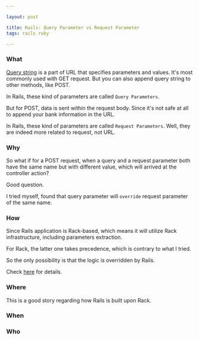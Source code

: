 ```yaml
---

layout: post

title: Rails: Query Parameter vs Request Parameter
tags: rails ruby

---
```

  

### What

[Query string](https://en.wikipedia.org/wiki/Query_string) is a part of URL that specifies parameters and values. It's most commonly used with GET request. But you can also append query string to other methods, like POST.

In Rails, these kind of parameters are called `Query Parameters`.

But for POST, data is sent within the request body. Since it's not safe at all to append your bank information in the URL.

In Rails, these kind of parameters are called `Request Parameters`. Well, they are indeed more related to request, not URL.

### Why

So what if for a POST request, when a query and a request parameter both have the same name but with different value, which will arrived at the controller action?

Good question. 

I tried myself,  found that query parameter will `override` request parameter of the same name. 
  
  
  

### How

Since Rails application is Rack-based, which means it will utilize Rack infrastructure, including parameters extraction. 

For Rack, the latter one takes precedence, which is contrary to what I tried.

So the only possibility is that the logic is overridden by Rails.

Check [here](https://stackoverflow.com/questions/8510235/rails-query-parameter-vs-post-parameter) for details.



  
  

### Where


This is a good story regarding how Rails is built upon Rack.

  

### When

  
  
  

### Who